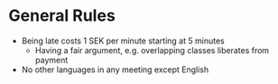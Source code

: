 # General Rules

* Being late costs 1 SEK per minute starting at 5 minutes
   * Having a fair argument, e.g. overlapping classes liberates from payment
* No other languages in any meeting except English